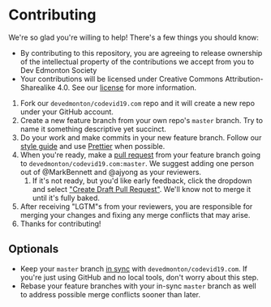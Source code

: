 # Contributing

We're so glad you're willing to help! There's a few things you should know:

- By contributing to this repository, you are agreeing to release ownership of the intellectual property of the contributions we accept from you to Dev Edmonton Society
- Your contributions will be licensed under Creative Commons Attribution-Sharealike 4.0.  See our [license](https://github.com/devedmonton/codevid19.com/blob/master/LICENSE.txt) for more information.

1. Fork our `devedmonton/codevid19.com` repo and it will create a new repo under your GitHub account.
1. Create a new feature branch from your own repo's `master` branch. Try to name it something descriptive yet succinct.
1. Do your work and make commits in your new feature branch. Follow our [style guide](https://github.com/devedmonton/codevid19.com#style-guide) and use [Prettier](https://prettier.io/) when possible.
1. When you're ready, make a [pull request](https://github.com/devedmonton/codevid19.com/compare) from your feature branch going to `devedmonton/codevid19.com:master`. We suggest adding one person out of @MarkBennett and @ajyong as your reviewers.
   1. If it's not ready, but you'd like early feedback, click the dropdown and select ["Create Draft Pull Request"](https://github.blog/2019-02-14-introducing-draft-pull-requests/). We'll know not to merge it until it's fully baked.
1. After receiving "LGTM"s from your reviewers, you are responsible for merging your changes and fixing any merge conflicts that may arise.
1. Thanks for contributing!

## Optionals

- Keep your `master` branch [in sync](https://help.github.com/en/github/collaborating-with-issues-and-pull-requests/syncing-a-fork) with `devedmonton/codevid19.com`. If you're just using GitHub and no local tools, don't worry about this step.
- Rebase your feature branches with your in-sync `master` branch as well to address possible merge conflicts sooner than later.
